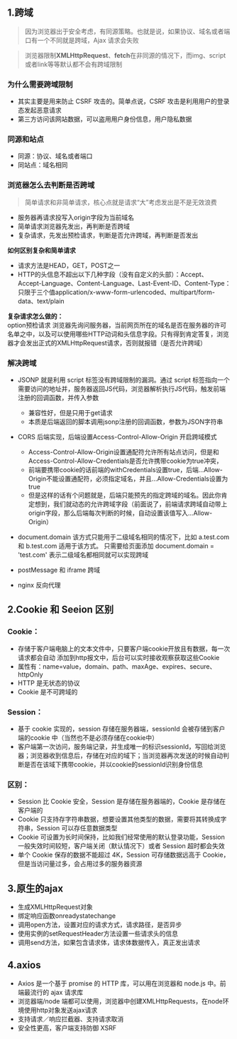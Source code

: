 ## 1.跨域
> 因为浏览器出于安全考虑，有同源策略。也就是说，如果协议、域名或者端口有一个不同就是跨域，Ajax 请求会失败

> 浏览器限制**XMLHttpRequest**、**fetch**在非同源的情况下，而img、script或者link等等默认都不会有跨域限制

### 为什么需要跨域限制
- 其实主要是用来防止 CSRF 攻击的。简单点说，CSRF 攻击是利用用户的登录态发起恶意请求
- 第三方访问该网站数据，可以盗用用户身份信息，用户隐私数据

### 同源和站点
- 同源：协议、域名或者端口        
- 同站点：域名相同        

### 浏览器怎么去判断是否跨域
> 简单请求和非简单请求，核心点就是请求“大”考虑发出是不是无效浪费
- 服务器再请求投写入origin字段为当前域名
- 简单请求浏览器先发出，再判断是否跨域
- 复杂请求，先发出预检请求，判断是否允许跨域，再判断是否发出

**如何区别复杂和简单请求**
- 请求方法是HEAD，GET，POST之一
- HTTP的头信息不超出以下几种字段（没有自定义的头部）：Accept、Accept-Language、Content-Language、Last-Event-ID、Content-Type：只限于三个值application/x-www-form-urlencoded、multipart/form-data、text/plain

**复杂请求怎么做的：**      
option预检请求 浏览器先询问服务器，当前网页所在的域名是否在服务器的许可名单之中，以及可以使用哪些HTTP动词和头信息字段。只有得到肯定答复，浏览器才会发出正式的XMLHttpRequest请求，否则就报错（是否允许跨域）


### 解决跨域

- JSONP 就是利用 script 标签没有跨域限制的漏洞。通过 script 标签指向一个需要访问的地址并，服务器返回JS代码，浏览器解析执行JS代码，触发前端注册的回调函数，并传入参数
    - 兼容性好，但是只用于get请求
    - 本质是后端返回的脚本调用jsonp注册的回调函数，参数为JSON字符串

- CORS 后端实现，后端设置Access-Control-Allow-Origin 开启跨域模式
    - Access-Control-Allow-Origin设置通配符允许所有站点访问，但是和Access-Control-Allow-Credentials是否允许携带cookie为true冲突，
    - 前端要携带cookie的话前端的withCredentials设置true，后端...Allow-Origin不能设置通配符，必须指定域名，并且...Allow-Credentials设置为true
    - 但是这样的话有个问题就是，后端只能预先的指定跨域的域名。因此你肯定想到，我们就动态的允许跨域字段（前面说了，前端请求跨域自动带上origin字段，那么后端每次判断的时候，自动设置该值写入...Allow-Origin）
- document.domain 该方式只能用于二级域名相同的情况下，比如 a.test.com 和 b.test.com 适用于该方式。
只需要给页面添加 document.domain = 'test.com' 表示二级域名都相同就可以实现跨域
- postMessage 和 iframe 跨域
- nginx 反向代理

## 2.Cookie 和 Seeion 区别
### Cookie：
- 存储于客户端电脑上的文本文件中，只要客户端cookie开放且有数据，每一次请求都会自动 添加到http报文中，后台可以实时接收观察获取这些Cookie
- 属性有：name=value，domain、path、maxAge、expires、secure、httpOnly
- HTTP 是无状态的协议
- Cookie 是不可跨域的

### Session：
- 基于 cookie 实现的，session 存储在服务器端，sessionId 会被存储到客户端的cookie 中（当然也不是必须存储在cookie中）
- 客户端第一次访问，服务端记录，并生成唯一的标识sessionId，写回给浏览器；浏览器收到信息后，存储在对应的域下；当浏览器再次发送的时候自动判断是否在该域下携带cookie，并以cookie的sessionId识别身份信息

### 区别：
- Session 比 Cookie 安全，Session 是存储在服务器端的，Cookie 是存储在客户端的
- Cookie 只支持存字符串数据，想要设置其他类型的数据，需要将其转换成字符串，Session 可以存任意数据类型
- Cookie 可设置为长时间保持，比如我们经常使用的默认登录功能，Session 一般失效时间较短，客户端关闭（默认情况下）或者 Session 超时都会失效
- 单个 Cookie 保存的数据不能超过 4K，Session 可存储数据远高于 Cookie，但是当访问量过多，会占用过多的服务器资源


## 3.原生的ajax
- 生成XMLHttpRequest对象
- 绑定响应函数onreadystatechange
- 调用open方法，设置对应的请求方式，请求路径，是否异步
- 使用实例的setRequestHeader方法设置一些请求头的信息
- 调用send方法，如果包含请求体，请求体数据传入，真正发出请求

## 4.axios
- Axios 是一个基于 promise 的 HTTP 库，可以用在浏览器和 node.js 中。前端最流行的 ajax 请求库
- 浏览器端/node 端都可以使用，浏览器中创建XMLHttpRequests，在node环境使用http对象发送ajax请求
- 支持请求／响应拦截器、支持请求取消
- 安全性更高，客户端支持防御 XSRF